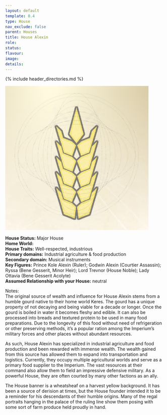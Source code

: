 ```yaml
---
layout: default
template: 0.4
type: House
nav_exclude: false
parent: Houses
title: House Alexin
role: 
status: 
flavour: 
image: 
details:
---
```


{% include header_directories.md %}

![](../../imgs/Pasted%20image%2020250607160258.png)

**House Status:** Major House  
**Home World:**  
**House Traits:** Well-respected, industrious  
**Primary domains:** Industrial agriculture & food production  
**Secondary domain:** Musical instruments  
**Key Figures:** Prince Kole Alexin (Ruler); Godwin Alexin (Courtier Assassin); Ryssa (Bene Gesserit, Minor Heir); Lord Trevnor (House Noble); Lady Ottavia (Bene Gesserit Acolyte)  
**Assumed Relationship with your House:** neutral  

Notes:  
The original source of wealth and influence for House Alexin stems from a humble gourd native to their home world Keres. The gourd has a unique property of not decaying and being viable for a decade or longer. Once the gourd is boiled in water it becomes fleshy and edible. It can also be processed into breads and textured protein to be used in many food preparations. Due to the longevity of this food without need of refrigeration or other preserving methods, it’s a popular ration among the Imperium’s military forces and other places without abundant resources.  

As such, House Alexin has specialized in industrial agriculture and food production and been rewarded with immense wealth. The wealth gained from this source has allowed them to expand into transportation and logistics. Currently, they occupy multiple agricultural worlds and serve as a primary food supplier to the Imperium. The vast resources at their command also allow them to field an impressive defensive military. As a powerful House, they are often courted by many other factions as an ally.

The House banner is a wheatsheaf on a harvest yellow background. It has been a source of derision at times, but the House founder intended it to be a reminder for his descendants of their humble origins. Many of the regal portraits hanging in the palace of the ruling line show them posing with some sort of farm produce held proudly in hand.